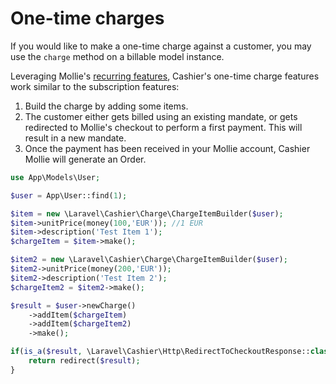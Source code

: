 # One-time charges

If you would like to make a one-time charge against a customer, you may use the `charge` method on a billable model
instance.

Leveraging Mollie's [recurring features](https://docs.mollie.com/payments/recurring), Cashier's one-time charge features
work similar to the subscription features:

1. Build the charge by adding some items.
2. The customer either gets billed using an existing mandate, or gets redirected to Mollie's checkout to perform a first
   payment. This will result in a new mandate.
3. Once the payment has been received in your Mollie account, Cashier Mollie will generate an Order.

```php
use App\Models\User;

$user = App\User::find(1);

$item = new \Laravel\Cashier\Charge\ChargeItemBuilder($user);
$item->unitPrice(money(100,'EUR')); //1 EUR
$item->description('Test Item 1');
$chargeItem = $item->make();

$item2 = new \Laravel\Cashier\Charge\ChargeItemBuilder($user);
$item2->unitPrice(money(200,'EUR'));
$item2->description('Test Item 2');
$chargeItem2 = $item2->make();

$result = $user->newCharge()
    ->addItem($chargeItem)
    ->addItem($chargeItem2)
    ->make();

if(is_a($result, \Laravel\Cashier\Http\RedirectToCheckoutResponse::class)) {
    return redirect($result);
}
```
